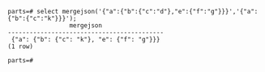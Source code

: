     parts=# select mergejson('{"a":{"b":{"c":"d"},"e":{"f":"g"}}}','{"a":{"b":{"c":"k"}}}');
                     mergejson                 
    -------------------------------------------
     {"a": {"b": {"c": "k"}, "e": {"f": "g"}}}
    (1 row)
    
    parts=# 